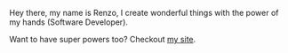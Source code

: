 Hey there, my name is Renzo, I create wonderful things with the power of my hands (Software Developer).

Want to have super powers too? Checkout [my site](https://renzofbn.tech).
